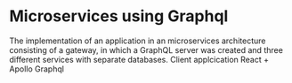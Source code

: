 # Microservices using Graphql

The implementation of an application in an microservices architecture consisting of a gateway, in which a GraphQL server was created and three different services with separate databases.
Client applcication React + Apollo Graphql

